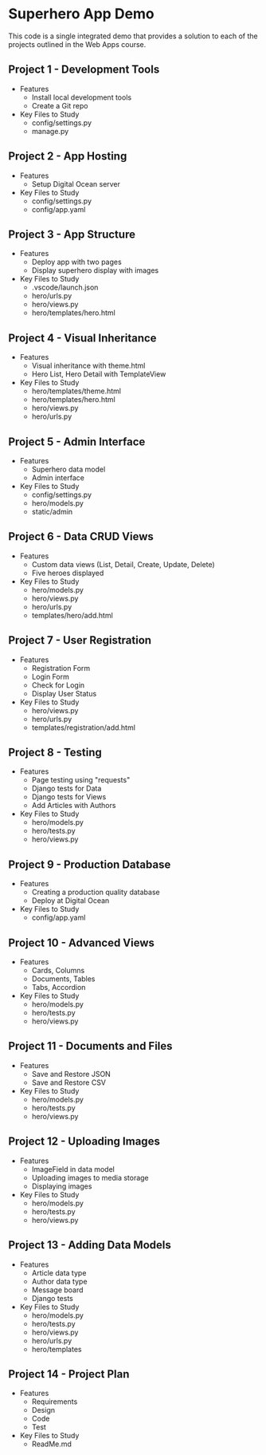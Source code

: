 # Superhero App Demo

This code is a single integrated demo that provides a solution to each of the projects outlined in
the Web Apps course.

## Project 1 - Development Tools

- Features
    - Install local development tools
    - Create a Git repo
- Key Files to Study
    - config/settings.py
    - manage.py


## Project 2 - App Hosting

- Features
    - Setup Digital Ocean server
- Key Files to Study
    - config/settings.py
    - config/app.yaml


## Project 3 - App Structure

- Features
    - Deploy app with two pages
    - Display superhero display with images
- Key Files to Study
    - .vscode/launch.json
    - hero/urls.py
    - hero/views.py
    - hero/templates/hero.html


## Project 4 - Visual Inheritance

- Features
    - Visual inheritance with theme.html
    - Hero List, Hero Detail with TemplateView
- Key Files to Study
    - hero/templates/theme.html
    - hero/templates/hero.html
    - hero/views.py
    - hero/urls.py


## Project 5 - Admin Interface

- Features
    - Superhero data model
    - Admin interface
- Key Files to Study
    - config/settings.py
    - hero/models.py
    - static/admin


## Project 6 - Data CRUD Views

- Features
    - Custom data views (List, Detail, Create, Update, Delete)
    - Five heroes displayed
- Key Files to Study
    - hero/models.py
    - hero/views.py
    - hero/urls.py
    - templates/hero/add.html


## Project 7 - User Registration

- Features
    - Registration Form
    - Login Form
    - Check for Login
    - Display User Status
- Key Files to Study
    - hero/views.py
    - hero/urls.py
    - templates/registration/add.html


## Project 8 - Testing

- Features
    - Page testing using "requests"
    - Django tests for Data 
    - Django tests for Views
    - Add Articles with Authors
- Key Files to Study
    - hero/models.py
    - hero/tests.py
    - hero/views.py


## Project 9 - Production Database

- Features
    - Creating a production quality database
    - Deploy at Digital Ocean
- Key Files to Study
    - config/app.yaml


## Project 10 - Advanced Views

- Features
    - Cards, Columns
    - Documents, Tables
    - Tabs, Accordion
- Key Files to Study
    - hero/models.py
    - hero/tests.py
    - hero/views.py


## Project 11 - Documents and Files

- Features
    - Save and Restore JSON
    - Save and Restore CSV
- Key Files to Study
    - hero/models.py
    - hero/tests.py
    - hero/views.py


## Project 12 - Uploading Images

- Features
    - ImageField in data model
    - Uploading images to media storage
    - Displaying images
- Key Files to Study
    - hero/models.py
    - hero/tests.py
    - hero/views.py


## Project 13 - Adding Data Models

- Features
    - Article data type
    - Author data type
    - Message board
    - Django tests
- Key Files to Study
    - hero/models.py
    - hero/tests.py
    - hero/views.py
    - hero/urls.py
    - hero/templates


## Project 14 - Project Plan

- Features
    - Requirements
    - Design
    - Code
    - Test
- Key Files to Study
    - ReadMe.md

